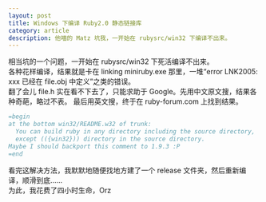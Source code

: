 ```yaml
---
layout: post
title: Windows 下编译 Ruby2.0 静态链接库
category: article
description: 他喵的 Matz 坑我，一开始在 rubysrc/win32 下编译不出来。
---
```


相当坑的一个问题，一开始在 rubysrc/win32 下死活编译不出来。  
各种花样编译，结果就是卡在 linking miniruby.exe 那里，一堆“error LNK2005: xxx 已经在 file.obj 中定义”之类的错误。  
翻了会儿 file.h 实在看不下去了，只能求助于 Google。先用中文原文搜，结果各种奇葩，略过不表。
最后用英文搜，终于在 ruby-forum.com 上找到结果。

```ruby
=begin
at the bottom win32/README.w32 of trunk:
  You can build ruby in any directory including the source directory,
  except (({win32})) directory in the source directory.
Maybe I should backport this comment to 1.9.3 :P
=end
```

看完这解决方法，我默默地随便找地方建了一个 release 文件夹，然后重新编译，顺滑到底……  
为此，我花费了四小时生命，Orz